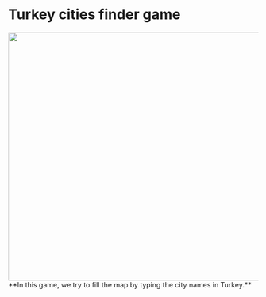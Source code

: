 # Turkey cities finder game
<img align="left" height="500" width="1000" src="https://www.guideoftheworld.net/map/turkey/turkey_map_city_limits.png"/>
**In this game, we try to fill the map by typing the city names in Turkey.**
